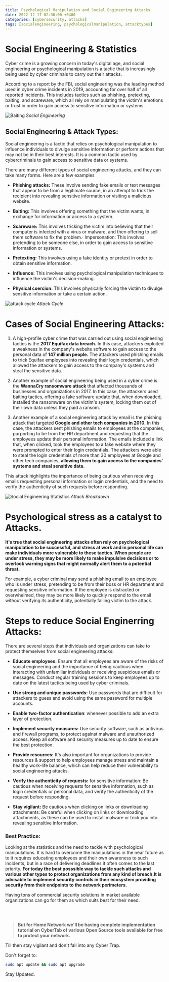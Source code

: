 ```yaml
---
title: Psychological Manipulation and Social Engineering Attacks
date: 2022-12-17 02:30:00 +0400
categories: [cybersecurity, attacks]
tags: [socialengineering, psychologicalmanipulation, attacktypes]
---
```


# Social Engineering & Statistics

Cyber crime is a growing concern in today's digital age, and social engineering or psychological manipulation is a tactic that is increasingly being used by cyber criminals to carry out their attacks.

According to a report by the FBI, social engineering was the leading method used in cyber crime incidents in 2019, accounting for over half of all reported incidents. This includes tactics such as phishing, pretexting, baiting, and scareware, which all rely on manipulating the victim's emotions or trust in order to gain access to sensitive information or systems.


![Baiting](/assets/images/2022-12-17-Social-Engineering-&-Statistics/Baiting.png)
_Social Engineering_

## Social Engineering & Attack Types:

Social engineering is a tactic that relies on psychological manipulation to influence individuals to divulge sensitive information or perform actions that may not be in their best interests. It is a common tactic used by cybercriminals to gain access to sensitive data or systems.

There are many different types of social engineering attacks, and they can take many forms. Here are a few examples 

+ **Phishing attacks:** These involve sending fake emails or text messages that appear to be from a legitimate source, in an attempt to trick the recipient into revealing sensitive information or visiting a malicious website.

+ **Baiting:** This involves offering something that the victim wants, in exchange for information or access to a system.

+ **Scareware:** This involves tricking the victim into believing that their computer is infected with a virus or malware, and then offering to sell them software to fix the problem.· Impersonation: This involves pretending to be someone else, in order to gain access to sensitive information or systems.

+ **Pretexting:** This involves using a fake identity or pretext in order to obtain sensitive information.

+ **Influence:** This involves using psychological manipulation techniques to influence the victim's decision-making.

+ **Physical coercion:** This involves physically forcing the victim to divulge sensitive information or take a certain action.

![attack cycle](/assets/images/2022-12-17-Social-Engineering-&-Statistics/attack-cycle.png)
_Attack Cycle_

# Cases of Social Engineering Attacks:

1. A high-profile cyber crime that was carried out using social engineering tactics is the **2017 Equifax data breach.** In this case, attackers exploited a weakness in the company's website software to gain access to the personal data of **147 million people.** The attackers used phishing emails to trick Equifax employees into revealing their login credentials, which allowed the attackers to gain access to the company's systems and steal the sensitive data.

2. Another example of social engineering being used in a cyber crime is the **WannaCry ransomware attack** that affected thousands of businesses and organizations in 2017. In this case, the attackers used baiting tactics, offering a fake software update that, when downloaded, installed the ransomware on the victim's system, locking them out of their own data unless they paid a ransom.

3. Another example of a social engineering attack by email is the phishing attack that targeted **Google and other tech companies in 2010.** In this case, the attackers sent phishing emails to employees at the companies, purporting to be from the HR department and requesting that the employees update their personal information. The emails included a link that, when clicked, took the employees to a fake website where they were prompted to enter their login credentials. The attackers were able to steal the login credentials of more than 30 employees at Google and other tech companies, **allowing them to gain access to the companies' systems and steal sensitive data.**

This attack highlights the importance of being cautious when receiving emails requesting personal information or login credentials, and the need to verify the authenticity of such requests before responding.

![Social Engineering Statistics](/assets/images/2022-12-17-Social-Engineering-&-Statistics/Social-Engineering-Statistics.png)
_Attack Breakdown_


# Psychological stress as a catalyst to Attacks. 

**It's true that social engineering attacks often rely on psychological manipulation to be successful, and stress at work and in personal life can make individuals more vulnerable to these tactics. When people are under stress, they may be more likely to make impulsive decisions or to overlook warning signs that might normally alert them to a potential threat.**

For example, a cyber criminal may send a phishing email to an employee who is under stress, pretending to be from their boss or HR department and requesting sensitive information. If the employee is distracted or overwhelmed, they may be more likely to quickly respond to the email without verifying its authenticity, potentially falling victim to the attack.


# Steps to reduce Social Enginerring Attacks:

There are several steps that individuals and organizations can take to protect themselves from social engineering attacks:

+ **Educate employees:** Ensure that all employees are aware of the risks of social engineering and the importance of being cautious when interacting with unfamiliar individuals or receiving suspicious emails or messages. Conduct regular training sessions to keep employees up to date on the latest tactics being used by cyber criminals.

+ **Use strong and unique passwords:** Use passwords that are difficult for attackers to guess and avoid using the same password for multiple accounts.

+ **Enable two-factor authentication**: whenever possible to add an extra layer of protection.

+ **Implement security measures:** Use security software, such as antivirus and firewall programs, to protect against malware and unauthorized access. Keep all software and security measures up to date to ensure the best protection.

+ **Provide resources:** It's also important for organizations to provide resources & support to help employees manage stress and maintain a healthy work-life balance, which can help reduce their vulnerability to social engineering attacks.

+ **Verify the authenticity of requests:** for sensitive information: Be cautious when receiving requests for sensitive information, such as login credentials or personal data, and verify the authenticity of the request before responding.

+ **Stay vigilant:** Be cautious when clicking on links or downloading attachments: Be careful when clicking on links or downloading attachments, as these can be used to install malware or trick you into revealing sensitive information.

### Best Practice:

Looking at the statistics and the need to tackle with psychological manipulations. It is hard to overcome the manipulations in the near future as to it requires educating employees and their own awareness to such incidents, but in a race of delivering deadlines it often comes to the last priority. **For today the best posssible way to tackle such attacks and various other types to protect organizations from any kind of breach.It is advisable to implement security controls in their ecosystem providing security from their endpoints to the network perimeters.**

Having tons of commercial security solutions in market available organizations can go for them as which suits best for their need.

<pre>


</pre>

> **But for Home Network we'll be having complete implementation tutorial on CyberTab of various Open Source tools available for free to protect your network.**

Till then stay vigilant and don't fall into any Cyber Trap.

Don't forget to:

```bash
sudo apt update && sudo apt upgrade
```

Stay Updated.